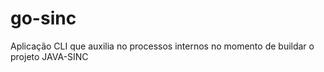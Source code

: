 # go-sinc
Aplicação CLI que auxilia no processos internos no momento de buildar o projeto JAVA-SINC
